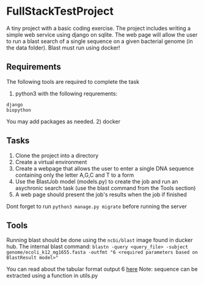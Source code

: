# FullStackTestProject

A tiny project with a basic coding exercise. The project includes writing a simple web service using django on sqlite.
The web page will allow the user to run a blast search of a single sequence on a given bacterial genome (in the data folder).
Blast must run using docker!

## Requirements

The following tools are required to complete the task

1) python3 with the following requrements:
```
django
biopython
```
You may add packages as needed.
2) docker

## Tasks

1) Clone the project into a directory
2) Create a virtual environment
3) Create a webpage that allows the user to enter a single DNA sequence containing only the letter A,G,C and T to a form
4) Use the BlastJob model (models.py) to create the job and run an asychronic search task (use the blast command from the Tools section)
5) A web page should present the job's results when the job if finished

Dont forget to run `python3 manage.py migrate` before running the server

## Tools

Running blast should be done using the `ncbi/blast` image found in ducker hub.
The internal blast command:
`blastn -query <query_file> -subject genome/ecoli_k12_mg1655.fasta -outfmt "6 <required parameters based on BlastResult model>"`

You can read about the tabular format output 6 [here](http://www.metagenomics.wiki/tools/blast/blastn-output-format-6)
Note: sequence can be extracted using a function in utils.py

